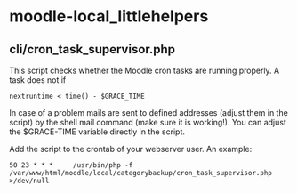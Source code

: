 # moodle-local_littlehelpers

## cli/cron_task_supervisor.php
This script checks whether the Moodle cron tasks are running properly. A task does not if

```nextruntime < time() - $GRACE_TIME```

In case of a problem mails are sent to defined addresses (adjust them in the script) by the shell mail
command (make sure it is working!).
You can adjust the $GRACE-TIME variable directly in the script. 

Add the script to the crontab of your webserver user. An example:

```50 23 * * *     /usr/bin/php -f /var/www/html/moodle/local/categorybackup/cron_task_supervisor.php >/dev/null```

